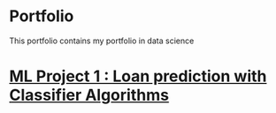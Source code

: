 # Portfolio
This portfolio contains my portfolio in data science

# [ML Project 1 : Loan prediction with Classifier Algorithms](https://github.com/himawanadityas/Coursera_Data_Science)
